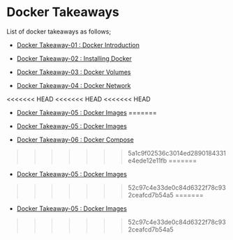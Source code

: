 # Docker Takeaways

List of docker takeaways as follows;

- [Docker Takeaway-01 : Docker Introduction](./1.Docker_Introduction_AWS&DEVOPS-7-21.pdf)

- [Docker Takeaway-02 : Installing Docker](./2.Docker_Installing_AWS&DEVOPS-7-21.pdf)

- [Docker Takeaway-03 : Docker Volumes](./3.Docker_Volumes_AWS&DEVOPS-7-21.pdf)

- [Docker Takeaway-04 : Docker Network](./4.Docker_Network_AWS&DEVOPS-7-21.pdf)

<<<<<<< HEAD
<<<<<<< HEAD
<<<<<<< HEAD
- [Docker Takeaway-05 : Docker Images](./5.Docker_Image-AW&DEVOPS-7-21.pdf)
=======
- [Docker Takeaway-05 : Docker Images](./5.Docker_Image-AW&DEVOPS-7-21.pdf)

- [Docker Takeaway-06 : Docker Compose](./6.Docker_Compose-AWS&DEVOPS-7-21.pdf)
>>>>>>> 5a1c9f02536c3014ed2890184331e4ede12e11fb
=======
- [Docker Takeaway-05 : Docker Images](./5.Docker_Image-AW&DEVOPS-7-21.pdf)
>>>>>>> 52c97c4e33de0c84d6322f78c932ceafcd7b54a5
=======
- [Docker Takeaway-05 : Docker Images](./5.Docker_Image-AW&DEVOPS-7-21.pdf)
>>>>>>> 52c97c4e33de0c84d6322f78c932ceafcd7b54a5
